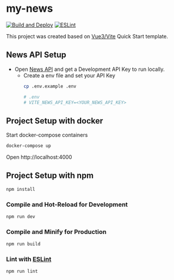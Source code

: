 # my-news

[![Build and Deploy](https://github.com/chicobentojr/my-news/actions/workflows/gh-pages-deploy.yml/badge.svg)](https://github.com/chicobentojr/my-news/actions/workflows/gh-pages-deploy.yml)
[![ESLint](https://github.com/chicobentojr/my-news/actions/workflows/lint.yml/badge.svg)](https://github.com/chicobentojr/my-news/actions/workflows/lint.yml)


This project was created based on [Vue3/Vite](https://vuejs.org/guide/quick-start.html#with-build-tools) Quick Start template.


## News API Setup

- Open [News API](https://newsapi.org/docs) and get a Development API Key to run locally.
  - Create a env file and set your API Key
    ```sh
    cp .env.example .env

    # .env
    # VITE_NEWS_API_KEY=<YOUR_NEWS_API_KEY>
    ``` 


## Project Setup with docker

Start docker-compose containers

```sh
docker-compose up
```

Open http://localhost:4000 
## Project Setup with npm

```sh
npm install
```

### Compile and Hot-Reload for Development

```sh
npm run dev
```

### Compile and Minify for Production

```sh
npm run build
```

### Lint with [ESLint](https://eslint.org/)

```sh
npm run lint
```

